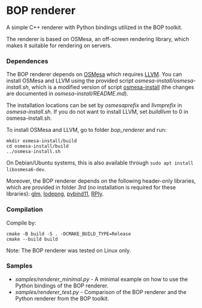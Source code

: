 # BOP renderer

A simple C++ renderer with Python bindings utilized in the BOP toolkit.

The renderer is based on OSMesa, an off-screen rendering library, which makes it suitable for rendering on servers.

### Dependences

The BOP renderer depends on [OSMesa](https://www.mesa3d.org/osmesa.html) which requires [LLVM](https://llvm.org/). You can install OSMesa and LLVM using the provided script *osmesa-install/osmesa-install.sh*, which is a modified version of script [osmesa-install](https://github.com/devernay/osmesa-install) (the changes are documented in *osmesa-install/README.md*).

The installation locations can be set by *osmesaprefix* and *llvmprefix* in *osmesa-install.sh*. If you do not want to install LLVM, set *buildllvm* to 0 in osmesa-install.sh.

To install OSMesa and LLVM, go to folder *bop_renderer* and run:

```
mkdir osmesa-install/build
cd osmesa-install/build
../osmesa-install.sh
```

On Debian/Ubuntu systems, this is also available through `sudo apt install libosmesa6-dev`.

Moreover, the BOP renderer depends on the following header-only libraries, which are provided in folder *3rd* (no installation is required for these libraries): [glm](https://glm.g-truc.net/0.9.9/index.html), [lodepng](https://lodev.org/lodepng/), [pybind11](https://github.com/pybind/pybind11), [RPly](http://w3.impa.br/~diego/software/rply/).

### Compilation

Compile by:
```
cmake -B build -S . -DCMAKE_BUILD_TYPE=Release
cmake --build build
```

Note: The BOP renderer was tested on Linux only.

### Samples

- *samples/renderer_minimal.py* - A minimal example on how to use the Python bindings of the BOP renderer.
- *samples/renderer_test.py* - Comparison of the BOP renderer and the Python renderer from the BOP toolkit.
